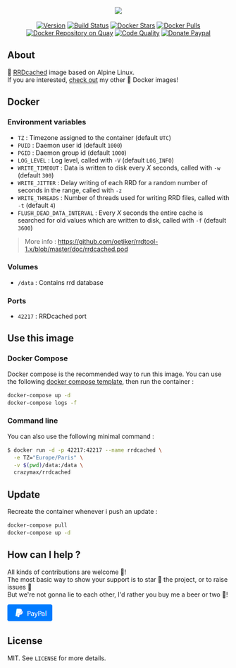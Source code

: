 <p align="center"><a href="https://github.com/crazy-max/docker-rrdcached" target="_blank"><img height="128"src="https://raw.githubusercontent.com/crazy-max/docker-rrdcached/master/.res/docker-rrdcached.jpg"></a></p>

<p align="center">
  <a href="https://microbadger.com/images/crazymax/rrdcached"><img src="https://images.microbadger.com/badges/version/crazymax/rrdcached.svg?style=flat-square" alt="Version"></a>
  <a href="https://travis-ci.org/crazy-max/docker-rrdcached"><img src="https://img.shields.io/travis/crazy-max/docker-rrdcached/master.svg?style=flat-square" alt="Build Status"></a>
  <a href="https://hub.docker.com/r/crazymax/rrdcached/"><img src="https://img.shields.io/docker/stars/crazymax/rrdcached.svg?style=flat-square" alt="Docker Stars"></a>
  <a href="https://hub.docker.com/r/crazymax/rrdcached/"><img src="https://img.shields.io/docker/pulls/crazymax/rrdcached.svg?style=flat-square" alt="Docker Pulls"></a>
  <a href="https://quay.io/repository/crazymax/rrdcached"><img src="https://quay.io/repository/crazymax/rrdcached/status?style=flat-square" alt="Docker Repository on Quay"></a>
  <a href="https://www.codacy.com/app/crazy-max/docker-rrdcached"><img src="https://img.shields.io/codacy/grade/826c85b3ae99486e80784380422bcd0e.svg?style=flat-square" alt="Code Quality"></a>
  <a href="https://www.paypal.com/cgi-bin/webscr?cmd=_s-xclick&hosted_button_id=4SU2HAJ75GW62"><img src="https://img.shields.io/badge/donate-paypal-7057ff.svg?style=flat-square" alt="Donate Paypal"></a>
</p>

## About

🐳 [RRDcached](https://oss.oetiker.ch/rrdtool/doc/rrdcached.en.html) image based on Alpine Linux.<br />
If you are interested, [check out](https://hub.docker.com/r/crazymax/) my other 🐳 Docker images!

## Docker

### Environment variables

* `TZ` : Timezone assigned to the container (default `UTC`)
* `PUID` : Daemon user id (default `1000`)
* `PGID` : Daemon group id (default `1000`)
* `LOG_LEVEL` : Log level, called with `-V` (default `LOG_INFO`)
* `WRITE_TIMEOUT` : Data is written to disk every *X* seconds, called with `-w` (default `300`)
* `WRITE_JITTER` : Delay writing of each RRD for a random number of seconds in the range, called with `-z`
* `WRITE_THREADS` : Number of threads used for writing RRD files, called with `-t` (default `4`)
* `FLUSH_DEAD_DATA_INTERVAL` : Every *X* seconds the entire cache is searched for old values which are written to disk, called with `-f` (default `3600`)

> More info : https://github.com/oetiker/rrdtool-1.x/blob/master/doc/rrdcached.pod

### Volumes

* `/data` : Contains rrd database

### Ports

* `42217` : RRDcached port

## Use this image

### Docker Compose

Docker compose is the recommended way to run this image. You can use the following [docker compose template](examples/compose/docker-compose.yml), then run the container :

```bash
docker-compose up -d
docker-compose logs -f
```

### Command line

You can also use the following minimal command :

```bash
$ docker run -d -p 42217:42217 --name rrdcached \
  -e TZ="Europe/Paris" \
  -v $(pwd)/data:/data \
  crazymax/rrdcached
```

## Update

Recreate the container whenever i push an update :

```bash
docker-compose pull
docker-compose up -d
```

## How can I help ?

All kinds of contributions are welcome :raised_hands:!<br />
The most basic way to show your support is to star :star2: the project, or to raise issues :speech_balloon:<br />
But we're not gonna lie to each other, I'd rather you buy me a beer or two :beers:!

[![Paypal](.res/paypal.png)](https://www.paypal.com/cgi-bin/webscr?cmd=_s-xclick&hosted_button_id=4SU2HAJ75GW62)

## License

MIT. See `LICENSE` for more details.
